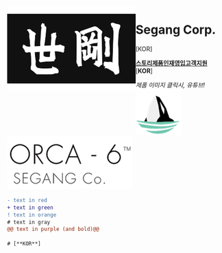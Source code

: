 <img align="left" width="300" height="200" src="segang_logo.jpg">

# Segang Corp.
[KOR]
<br>

[**스토리**](history.md)[**제품**](history.md)[**인재영입**](history.md)[**고객지원**](history.md) [**KOR**]

*제품 이미지 클릭시, 유튜브!*<br>
[![alt-text-1](orca_img.png "title-1") ![alt-text-2](orca_text.png "title-2")](https://www.youtube.com/watch?v=vtYmCCLIi8A)

```diff
- text in red
+ text in green
! text in orange
# text in gray
@@ text in purple (and bold)@@

# [**KOR**]
```
